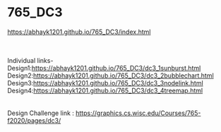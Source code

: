 # 765_DC3

https://abhayk1201.github.io/765_DC3/index.html
<br/>
<br/>
<br/>


Individual links-<br/>
Design1:https://abhayk1201.github.io/765_DC3/dc3_1sunburst.html <br/>
Design2:https://abhayk1201.github.io/765_DC3/dc3_2bubblechart.html <br/>
Design3:https://abhayk1201.github.io/765_DC3/dc3_3nodelink.html <br/>
Design4:https://abhayk1201.github.io/765_DC3/dc3_4treemap.html <br/>
<br/>
<br/>
Design Challenge link : https://graphics.cs.wisc.edu/Courses/765-f2020/pages/dc3/ <br/>
